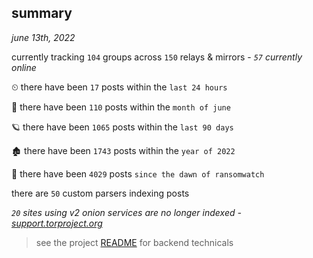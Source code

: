 
## summary
_june 13th, 2022_

currently tracking `104` groups across `150` relays & mirrors - _`57` currently online_

⏲ there have been `17` posts within the `last 24 hours`

🦈 there have been `110` posts within the `month of june`

🪐 there have been `1065` posts within the `last 90 days`

🏚 there have been `1743` posts within the `year of 2022`

🦕 there have been `4029` posts `since the dawn of ransomwatch`

there are `50` custom parsers indexing posts

_`20` sites using v2 onion services are no longer indexed - [support.torproject.org](https://support.torproject.org/onionservices/v2-deprecation/)_

> see the project [README](https://github.com/joshhighet/ransomwatch#ransomwatch--) for backend technicals
